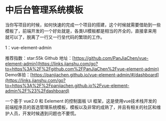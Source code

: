 # 中后台管理系统模板

当你写项目的时候，如何快速的完成一个项目的搭建，这个时候就需要借助到一些模板了，前端开发的一个好处就是，各类UI模板都是相当的齐全的，直接拿来用就可以了，脱离了一行又一行垒代码的繁琐的工作。

1：vue-element-admin

推荐指数：star:55k
Github 地址：[https://github.com/PanJiaChen/vue-element-admin](https://links.jianshu.com/go?to=https%3A%2F%2Fgithub.com%2FPanJiaChen%2Fvue-element-admin)
Demo体验：[https://panjiachen.github.io/vue-element-admin/#/dashboard](https://links.jianshu.com/go?to=https%3A%2F%2Fpanjiachen.github.io%2Fvue-element-admin%2F%23%2Fdashboard)

一个基于 vue2.0 和 Eelement 的控制面板 UI 框架，这是使用vue技术栈开发的前端程序员的首选管理系统模板，模板以及非常的成熟了，并且有相关的社区和维护人员，开发时候遇到问题也不要慌。